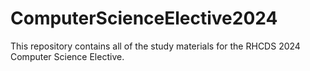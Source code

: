 # ComputerScienceElective2024
This repository contains all of the study materials for the RHCDS 2024 Computer Science Elective.
